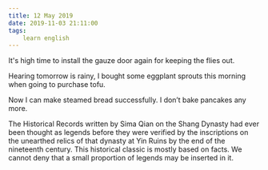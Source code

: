 ```yaml
---
title: 12 May 2019
date: 2019-11-03 21:11:00
tags:
    learn english
---
```

It's high time to install the gauze door again for
keeping the flies out.

Hearing tomorrow is rainy, I bought some
eggplant sprouts this morning when going to purchase tofu. 

Now I can make steamed bread successfully. I
don’t bake pancakes any more. 

The Historical Records written by Sima Qian
on the Shang Dynasty had ever been thought as legends before they were verified
by the inscriptions on the unearthed relics of that dynasty at Yin Ruins by the
end of the nineteenth century. This historical classic is mostly based on facts.
We cannot deny that a small proportion of legends may be inserted in it.   
